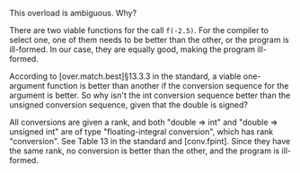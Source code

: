 This overload is ambiguous. Why?

There are two viable functions for the call `f(-2.5)`. For the compiler to select one, one of them needs to be better than the other, or the program is ill-formed. In our case, they are equally good, making the program ill-formed.

According to [over.match.best]§13.3.3 in the standard, a viable one-argument function is better than another if the conversion sequence for the argument is better. So why isn't the int conversion sequence better than the unsigned conversion sequence, given that the double is signed?

All conversions are given a rank, and both "double => int" and "double => unsigned int" are of type "floating-integral conversion", which has rank "conversion". See Table 13 in the standard and [conv.fpint]. Since they have the same rank, no conversion is better than the other, and the program is ill-formed.
